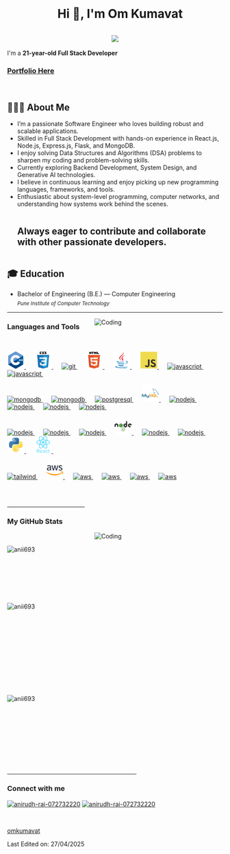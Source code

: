 
<div id="user-content-toc">
  <ul align="center">
    <summary><h1 style="display: inline-block">Hi 👋, I'm Om Kumavat</h1></summary>
  </ul>
</div>

<p align="center">
  <img src="https://user-images.githubusercontent.com/73097560/115834477-dbab4500-a447-11eb-908a-139a6edaec5c.gif" />
</p>

I'm a **21-year-old Full Stack Developer**  
### [**Portfolio Here**](https://portfolio-omkumavat.vercel.app) 


<br>

## 🙋🏻‍♂️ About Me

 - I’m a passionate Software Engineer who loves building robust and scalable applications.  
 - Skilled in Full Stack Development with hands-on experience in React.js, Node.js, Express.js, Flask, and MongoDB. 
 - I enjoy solving Data Structures and Algorithms (DSA) problems to sharpen my coding and problem-solving skills.  
 - Currently exploring Backend Development, System Design, and Generative AI technologies.  
 - I believe in continuous learning and enjoy picking up new programming languages, frameworks, and tools.  
 - Enthusiastic about system-level programming, computer networks, and understanding how systems work behind the scenes.  

<div id="user-content-toc">
  <ul>
    <summary><h2 style="display: inline-block">Always eager to contribute and collaborate with other passionate developers.</h2></summary>
  </ul>
</div>


## 🎓 Education

- Bachelor of Engineering (B.E.) — Computer Engineering  
  <sub><i>Pune Institute of Computer Technology</i></sub>

---

<img align="right" alt="Coding" width="300" src="https://i.pinimg.com/originals/81/17/8b/81178b47a8598f0c81c4799f2cdd4057.gif">


<h3 align="left">Languages and Tools</h3>
<br>
<p>


  <a href="https://www.w3schools.com/cpp/" target="_blank" rel="noreferrer">
    <img src="https://raw.githubusercontent.com/devicons/devicon/master/icons/cplusplus/cplusplus-original.svg" width="40" height="40" alt="cplusplus"/>
  </a>&nbsp;&nbsp;&nbsp;&nbsp;

  <a href="https://www.w3schools.com/css/" target="_blank" rel="noreferrer">
    <img src="https://raw.githubusercontent.com/devicons/devicon/master/icons/css3/css3-original-wordmark.svg" width="40" height="40" alt="css3"/>
  </a>&nbsp;&nbsp;&nbsp;&nbsp;

  <a href="https://git-scm.com/" target="_blank" rel="noreferrer">
    <img src="https://www.vectorlogo.zone/logos/git-scm/git-scm-icon.svg" width="40" height="40" alt="git"/>
  </a>&nbsp;&nbsp;&nbsp;&nbsp;

  <a href="https://www.w3.org/html/" target="_blank" rel="noreferrer">
    <img src="https://raw.githubusercontent.com/devicons/devicon/master/icons/html5/html5-original-wordmark.svg" width="40" height="40" alt="html5"/>
  </a>&nbsp;&nbsp;&nbsp;&nbsp;


  <a href="https://www.java.com" target="_blank" rel="noreferrer">
    <img src="https://raw.githubusercontent.com/devicons/devicon/master/icons/java/java-original.svg" width="40" height="40" alt="java"/>
  </a>&nbsp;&nbsp;&nbsp;&nbsp;

  <a href="https://developer.mozilla.org/en-US/docs/Web/JavaScript" target="_blank" rel="noreferrer">
    <img src="https://raw.githubusercontent.com/devicons/devicon/master/icons/javascript/javascript-original.svg" width="40" height="40" alt="javascript"/>
  </a>&nbsp;&nbsp;&nbsp;&nbsp;

   <a href="https://flask.palletsprojects.com/en/stable/" target="_blank" rel="noreferrer">
    <img src="https://raw.githubusercontent.com/marwin1991/profile-technology-icons/refs/heads/main/icons/flask.png" width="40" height="40" alt="javascript"/>
  </a>&nbsp;&nbsp;&nbsp;&nbsp;

   <a href="https://hadoop.apache.org/" target="_blank" rel="noreferrer">
    <img src="https://raw.githubusercontent.com/marwin1991/profile-technology-icons/refs/heads/main/icons/hadoop.png" width="40" height="40" alt="javascript"/>
  </a>&nbsp;&nbsp;&nbsp;&nbsp;
  <br><br>

  <a href="https://www.qt.io/" target="_blank" rel="noreferrer">
    <img src="https://raw.githubusercontent.com/marwin1991/profile-technology-icons/refs/heads/main/icons/mongodb.png" width="40" height="40" alt="mongodb"/>
  </a>&nbsp;&nbsp;&nbsp;&nbsp;

   <a href="https://www.mongodb.com/" target="_blank" rel="noreferrer">
    <img src="https://raw.githubusercontent.com/marwin1991/profile-technology-icons/refs/heads/main/icons/qt.png" width="40" height="40" alt="mongodb"/>
  </a>&nbsp;&nbsp;&nbsp;&nbsp;

    

  <a href="https://www.postgresql.org/" target="_blank" rel="noreferrer">
    <img src="https://raw.githubusercontent.com/marwin1991/profile-technology-icons/refs/heads/main/icons/postgresql.png" width="40" height="40" alt="postgresql"/>
  </a>&nbsp;&nbsp;&nbsp;&nbsp;

  <a href="https://www.mysql.com/" target="_blank" rel="noreferrer">
    <img src="https://raw.githubusercontent.com/devicons/devicon/master/icons/mysql/mysql-original-wordmark.svg" width="40" height="40" alt="mysql"/>
  </a>&nbsp;&nbsp;&nbsp;&nbsp;
	

  <a href="https://code.visualstudio.com/" target="_blank" rel="noreferrer">
    <img src="https://raw.githubusercontent.com/marwin1991/profile-technology-icons/refs/heads/main/icons/visual_studio_code.png" width="40" height="40" alt="nodejs"/>
  </a>&nbsp;&nbsp;&nbsp;&nbsp;
  <a href="https://www.eclipse.org/" target="_blank" rel="noreferrer">
    <img src="https://raw.githubusercontent.com/marwin1991/profile-technology-icons/refs/heads/main/icons/eclipse.png" width="40" height="40" alt="nodejs"/>
  </a>&nbsp;&nbsp;&nbsp;&nbsp;
  <a href="https://www.jetbrains.com/pycharm/" target="_blank" rel="noreferrer">
    <img src="https://raw.githubusercontent.com/marwin1991/profile-technology-icons/refs/heads/main/icons/pycharm.png" width="40" height="40" alt="nodejs"/>
  </a>&nbsp;&nbsp;&nbsp;&nbsp;
   <a href="https://graphql.org/" target="_blank" rel="noreferrer">
    <img src="https://raw.githubusercontent.com/marwin1991/profile-technology-icons/refs/heads/main/icons/graphql.png" width="40" height="40" alt="nodejs"/>
  </a>&nbsp;&nbsp;&nbsp;&nbsp;
  <br><br>
   <a href="https://www.jetbrains.com/idea/" target="_blank" rel="noreferrer">
    <img src="https://raw.githubusercontent.com/marwin1991/profile-technology-icons/refs/heads/main/icons/intellij.png" width="40" height="40" alt="nodejs"/>
  </a>&nbsp;&nbsp;&nbsp;&nbsp;
<a href="https://www.geeksforgeeks.org/rest-api-introduction/" target="_blank" rel="noreferrer">
    <img src="https://raw.githubusercontent.com/marwin1991/profile-technology-icons/refs/heads/main/icons/rest.png" width="40" height="40" alt="nodejs"/>
  </a>&nbsp;&nbsp;&nbsp;&nbsp;

  	
 
   <a href="https://github.com/" target="_blank" rel="noreferrer">
    <img src="https://raw.githubusercontent.com/marwin1991/profile-technology-icons/refs/heads/main/icons/github.png" width="40" height="40" alt="nodejs"/>
  </a>&nbsp;&nbsp;&nbsp;&nbsp;
 
  <a href="https://nodejs.org" target="_blank" rel="noreferrer">
    <img src="https://raw.githubusercontent.com/devicons/devicon/master/icons/nodejs/nodejs-original-wordmark.svg" width="40" height="40" alt="nodejs"/>
  </a>&nbsp;&nbsp;&nbsp;&nbsp;
 
  
  <a href="https://expressjs.com/" target="_blank" rel="noreferrer">
    <img src="https://raw.githubusercontent.com/marwin1991/profile-technology-icons/refs/heads/main/icons/express.png" width="40" height="40" alt="nodejs"/>
  </a>&nbsp;&nbsp;&nbsp;&nbsp;

   <a href="https://vite.dev/guide/" target="_blank" rel="noreferrer">
    <img src="https://raw.githubusercontent.com/marwin1991/profile-technology-icons/refs/heads/main/icons/vite.png" width="40" height="40" alt="nodejs"/>
  </a>&nbsp;&nbsp;&nbsp;&nbsp;
  
  
  <a href="https://www.python.org" target="_blank" rel="noreferrer">
    <img src="https://raw.githubusercontent.com/devicons/devicon/master/icons/python/python-original.svg" width="40" height="40" alt="python"/>
  </a>&nbsp;&nbsp;&nbsp;&nbsp;

  <a href="https://reactjs.org/" target="_blank" rel="noreferrer">
    <img src="https://raw.githubusercontent.com/devicons/devicon/master/icons/react/react-original-wordmark.svg" width="40" height="40" alt="react"/>
  </a>&nbsp;&nbsp;&nbsp;&nbsp;
  <br><br>

  <a href="https://tailwindcss.com/" target="_blank" rel="noreferrer">
    <img src="https://www.vectorlogo.zone/logos/tailwindcss/tailwindcss-icon.svg" width="40" height="40" alt="tailwind"/>
  </a>&nbsp;&nbsp;&nbsp;&nbsp;

  <a href="https://aws.amazon.com/" target="_blank" rel="noreferrer">
    <img src="https://raw.githubusercontent.com/devicons/devicon/master/icons/amazonwebservices/amazonwebservices-original-wordmark.svg" width="40" height="40" alt="aws"/>
  </a>&nbsp;&nbsp;&nbsp;&nbsp;

   <a href="https://www.typescriptlang.org/" target="_blank" rel="noreferrer">
    <img src="https://raw.githubusercontent.com/marwin1991/profile-technology-icons/refs/heads/main/icons/typescript.png" width="40" height="40" alt="aws"/>
  </a>&nbsp;&nbsp;&nbsp;&nbsp;
   <a href="https://www.canva.com/" target="_blank" rel="noreferrer">
    <img src="https://raw.githubusercontent.com/marwin1991/profile-technology-icons/refs/heads/main/icons/canva.png" width="40" height="40" alt="aws"/>
  </a>&nbsp;&nbsp;&nbsp;&nbsp;
   <a href="https://jupyter.org/" target="_blank" rel="noreferrer">
    <img src="https://raw.githubusercontent.com/marwin1991/profile-technology-icons/refs/heads/main/icons/jupyter_notebook.png" width="40" height="40" alt="aws"/>
  </a>&nbsp;&nbsp;&nbsp;&nbsp;
  <a href="https://www.postman.com/" target="_blank" rel="noreferrer">
    <img src="https://raw.githubusercontent.com/marwin1991/profile-technology-icons/refs/heads/main/icons/postman.png" width="40" height="40" alt="aws"/>
  </a>

</p>


<br>
<br>
<hr width="36%" >

<h3>My GitHub Stats</h3>
<img align="right" alt="Coding" width="300" src="https://cdn.dribbble.com/users/1277312/screenshots/14733298/media/39b1045e593737587dd60e42c8422d1f.gif" >
<br>


<p><img align="left" src="https://github-readme-stats.vercel.app/api/top-langs?username=omkumavat&show_icons=true&theme=dark&locale=en&layout=compact" alt="anii693" /></p>

<br><br><br><br><br><br><br>
<p>&nbsp;<img align="left" src="https://github-readme-stats.vercel.app/api?username=omkumavat&show_icons=true&theme=dark&locale=en" alt="anii693" /></p>
<br><br><br><br><br><br><br><br><br><br>

<p><img align="left" src="https://github-readme-streak-stats.herokuapp.com/?user=omkumavat&theme=dark" alt="anii693" /></p>
<br><br><br><br><br><br><br><br><br><br>
<hr width="60%" >
<h3 align="left">Connect with me</h3>

<p align="left">
<a href="https://www.linkedin.com/in/omkumavat/" target="blank"><img align="center" src="https://raw.githubusercontent.com/rahuldkjain/github-profile-readme-generator/master/src/images/icons/Social/linked-in-alt.svg" alt="anirudh-rai-072732220" height="30" width="40" /></a>
  <a href="https://codeverse-platform.vercel.app/user/omkumavat" target="blank"><img align="center" src="https://images.icon-icons.com/185/PNG/512/Terminal_22714.png" alt="anirudh-rai-072732220" height="40" width="40" /></a>
  
</p>
<br>


[omkumavat](https://github.com/omkumavat)

Last Edited on: 27/04/2025